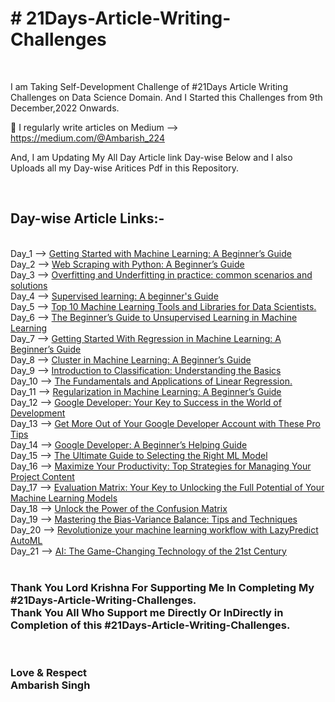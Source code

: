 
<h1 align="left"> # 21Days-Article-Writing-Challenges</h1> <br>

I am Taking Self-Development Challenge of #21Days Article Writing Challenges on Data Science Domain.
And I Started this Challenges from 9th December,2022 Onwards.

📝 I regularly write articles on
Medium --> https://medium.com/@Ambarish_224

And, I am Updating My All Day Article link Day-wise Below and I also Uploads all my Day-wise Aritices Pdf in this Repository. 



<br><h2 align="left"> Day-wise Article Links:-</h2> <br>
Day_1 --> [ Getting Started with Machine Learning: A Beginner’s Guide ](https://medium.com/@Ambarish_224/getting-started-with-machine-learning-a-beginners-guide-1be064e581f6)<br>
Day_2 --> [ Web Scraping with Python: A Beginner’s Guide ](https://medium.com/@Ambarish_224/web-scraping-with-python-a-beginners-guide-64008b805da)<br>
Day_3 --> [ Overfitting and Underfitting in practice: common scenarios and solutions](https://link.medium.com/dUtMemA6Evb)<br>
Day_4 --> [ Supervised learning: A beginner's Guide ]( https://medium.com/@Ambarish_224/supervised-learning-a-beginners-guide-1737f09e0eff )<br>
Day_5 --> [Top 10 Machine Learning Tools and Libraries for Data Scientists.](https://medium.com/@Ambarish_224/top-10-machine-learning-tools-and-libraries-for-data-scientists-927c35f54272)<br>
Day_6 --> [The Beginner’s Guide to Unsupervised Learning in Machine Learning](https://medium.com/@Ambarish_224/the-beginners-guide-to-unsupervised-learning-in-machine-learning-47dfc51eeae3)<br>
Day_7 --> [ Getting Started With Regression in Machine Learning: A Beginner’s Guide ](https://medium.com/@Ambarish_224/getting-started-with-regression-in-machine-learning-a-beginners-guide-1277f09f2b42)<br>
Day_8 --> [Cluster in Machine Learning: A Beginner’s Guide ](https://medium.com/@Ambarish_224/cluster-in-machine-learning-a-beginners-guide-efac04bf5da6 )<br>
Day_9 --> [Introduction to Classification: Understanding the Basics ](https://medium.com/@Ambarish_224/introduction-to-classification-understanding-the-basics-793b9cd4f56)<br>
Day_10 --> [The Fundamentals and Applications of Linear Regression. ](https://medium.com/@Ambarish_224/the-fundamentals-and-applications-of-linear-regression-320ffd480b44)<br>
Day_11 --> [Regularization in Machine Learning: A Beginner’s Guide ](https://medium.com/@Ambarish_224/regularization-in-machine-learning-a-beginners-guide-120ccb763a23 )<br>
Day_12 --> [Google Developer: Your Key to Success in the World of Development ](https://medium.com/@Ambarish_224/google-developer-your-key-to-success-in-the-world-of-development-b4980cc8c8e7 )<br>
Day_13 --> [Get More Out of Your Google Developer Account with These Pro Tips ](https://medium.com/@Ambarish_224/get-more-out-of-your-google-developer-account-with-these-pro-tips-1d7406898b66 )<br>
Day_14 --> [Google Developer: A Beginner’s Helping Guide ](https://medium.com/@Ambarish_224/google-developer-a-beginners-helping-guide-761885a18f3d )<br>
Day_15 --> [The Ultimate Guide to Selecting the Right ML Model](https://medium.com/@Ambarish_224/the-ultimate-guide-to-selecting-the-right-ml-model-af71655d4e5b )<br>
Day_16 --> [Maximize Your Productivity: Top Strategies for Managing Your Project Content](https://medium.com/@Ambarish_224/maximize-your-productivity-top-strategies-for-managing-your-project-content-3f273d5aa199 )<br>
Day_17 --> [Evaluation Matrix: Your Key to Unlocking the Full Potential of Your Machine Learning Models ](https://medium.com/@Ambarish_224/evaluation-matrix-your-key-to-unlocking-the-full-potential-of-your-machine-learning-models-9648b6356a4 )<br>
Day_18 --> [Unlock the Power of the Confusion Matrix ](https://medium.com/@Ambarish_224/unlock-the-power-of-the-confusion-matrix-189419bc7dc3)<br>
Day_19 --> [Mastering the Bias-Variance Balance: Tips and Techniques](https://medium.com/@Ambarish_224/mastering-the-bias-variance-balance-tips-and-techniques-a75351a60855)<br>
Day_20 --> [Revolutionize your machine learning workflow with LazyPredict AutoML](https://medium.com/@Ambarish_224/revolutionize-your-machine-learning-workflow-with-lazypredict-automl-5f6233a9f68e)<br>
Day_21 --> [AI: The Game-Changing Technology of the 21st Century ](https://medium.com/@Ambarish_224/ai-the-game-changing-technology-of-the-21st-century-61abeb130f1d)<br><br>



<h3 align="left">  Thank You Lord Krishna For Supporting Me In Completing My #21Days-Article-Writing-Challenges. <br> Thank You All Who Support me Directly Or InDirectly in Completion of this #21Days-Article-Writing-Challenges. </h3> <br>



<h3 align="left"> Love & Respect <br> Ambarish Singh  </h3> <br>



